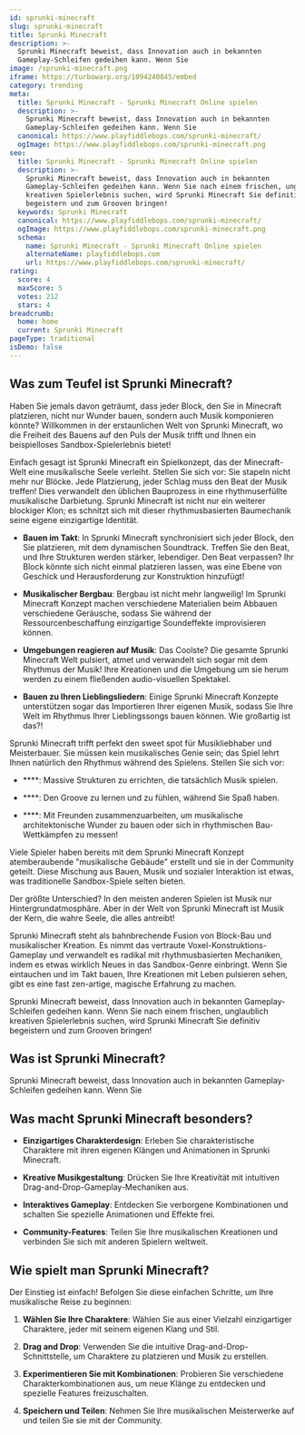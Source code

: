 ```yaml
---
id: sprunki-minecraft
slug: sprunki-minecraft
title: Sprunki Minecraft
description: >-
  Sprunki Minecraft beweist, dass Innovation auch in bekannten
  Gameplay-Schleifen gedeihen kann. Wenn Sie
image: /sprunki-minecraft.png
iframe: https://turbowarp.org/1094240845/embed
category: trending
meta:
  title: Sprunki Minecraft - Sprunki Minecraft Online spielen
  description: >-
    Sprunki Minecraft beweist, dass Innovation auch in bekannten
    Gameplay-Schleifen gedeihen kann. Wenn Sie
  canonical: https://www.playfiddlebops.com/sprunki-minecraft/
  ogImage: https://www.playfiddlebops.com/sprunki-minecraft.png
seo:
  title: Sprunki Minecraft - Sprunki Minecraft Online spielen
  description: >-
    Sprunki Minecraft beweist, dass Innovation auch in bekannten
    Gameplay-Schleifen gedeihen kann. Wenn Sie nach einem frischen, unglaublich
    kreativen Spielerlebnis suchen, wird Sprunki Minecraft Sie definitiv
    begeistern und zum Grooven bringen!
  keywords: Sprunki Minecraft
  canonical: https://www.playfiddlebops.com/sprunki-minecraft/
  ogImage: https://www.playfiddlebops.com/sprunki-minecraft.png
  schema:
    name: Sprunki Minecraft - Sprunki Minecraft Online spielen
    alternateName: playfiddlebops.com
    url: https://www.playfiddlebops.com/sprunki-minecraft/
rating:
  score: 4
  maxScore: 5
  votes: 212
  stars: 4
breadcrumb:
  home: home
  current: Sprunki Minecraft
pageType: traditional
isDemo: false
---
```


## Was zum Teufel ist Sprunki Minecraft?

Haben Sie jemals davon geträumt, dass jeder Block, den Sie in Minecraft platzieren, nicht nur Wunder bauen, sondern auch Musik komponieren könnte? Willkommen in der erstaunlichen Welt von Sprunki Minecraft, wo die Freiheit des Bauens auf den Puls der Musik trifft und Ihnen ein beispielloses Sandbox-Spielerlebnis bietet!

Einfach gesagt ist Sprunki Minecraft ein Spielkonzept, das der Minecraft-Welt eine musikalische Seele verleiht. Stellen Sie sich vor: Sie stapeln nicht mehr nur Blöcke. Jede Platzierung, jeder Schlag muss den Beat der Musik treffen! Dies verwandelt den üblichen Bauprozess in eine rhythmuserfüllte musikalische Darbietung. Sprunki Minecraft ist nicht nur ein weiterer blockiger Klon; es schnitzt sich mit dieser rhythmusbasierten Baumechanik seine eigene einzigartige Identität.

- **Bauen im Takt**: In Sprunki Minecraft synchronisiert sich jeder Block, den Sie platzieren, mit dem dynamischen Soundtrack. Treffen Sie den Beat, und Ihre Strukturen werden stärker, lebendiger. Den Beat verpassen? Ihr Block könnte sich nicht einmal platzieren lassen, was eine Ebene von Geschick und Herausforderung zur Konstruktion hinzufügt!

- **Musikalischer Bergbau**: Bergbau ist nicht mehr langweilig! Im Sprunki Minecraft Konzept machen verschiedene Materialien beim Abbauen verschiedene Geräusche, sodass Sie während der Ressourcenbeschaffung einzigartige Soundeffekte improvisieren können.

- **Umgebungen reagieren auf Musik**: Das Coolste? Die gesamte Sprunki Minecraft Welt pulsiert, atmet und verwandelt sich sogar mit dem Rhythmus der Musik! Ihre Kreationen und die Umgebung um sie herum werden zu einem fließenden audio-visuellen Spektakel.

- **Bauen zu Ihren Lieblingsliedern**: Einige Sprunki Minecraft Konzepte unterstützen sogar das Importieren Ihrer eigenen Musik, sodass Sie Ihre Welt im Rhythmus Ihrer Lieblingssongs bauen können. Wie großartig ist das?!

Sprunki Minecraft trifft perfekt den sweet spot für Musikliebhaber und Meisterbauer. Sie müssen kein musikalisches Genie sein; das Spiel lehrt Ihnen natürlich den Rhythmus während des Spielens. Stellen Sie sich vor:

- ****: Massive Strukturen zu errichten, die tatsächlich Musik spielen.

- ****: Den Groove zu lernen und zu fühlen, während Sie Spaß haben.

- ****: Mit Freunden zusammenzuarbeiten, um musikalische architektonische Wunder zu bauen oder sich in rhythmischen Bau-Wettkämpfen zu messen!

Viele Spieler haben bereits mit dem Sprunki Minecraft Konzept atemberaubende "musikalische Gebäude" erstellt und sie in der Community geteilt. Diese Mischung aus Bauen, Musik und sozialer Interaktion ist etwas, was traditionelle Sandbox-Spiele selten bieten.

Der größte Unterschied? In den meisten anderen Spielen ist Musik nur Hintergrundatmosphäre. Aber in der Welt von Sprunki Minecraft ist Musik der Kern, die wahre Seele, die alles antreibt!

Sprunki Minecraft steht als bahnbrechende Fusion von Block-Bau und musikalischer Kreation. Es nimmt das vertraute Voxel-Konstruktions-Gameplay und verwandelt es radikal mit rhythmusbasierten Mechaniken, indem es etwas wirklich Neues in das Sandbox-Genre einbringt. Wenn Sie eintauchen und im Takt bauen, Ihre Kreationen mit Leben pulsieren sehen, gibt es eine fast zen-artige, magische Erfahrung zu machen.

Sprunki Minecraft beweist, dass Innovation auch in bekannten Gameplay-Schleifen gedeihen kann. Wenn Sie nach einem frischen, unglaublich kreativen Spielerlebnis suchen, wird Sprunki Minecraft Sie definitiv begeistern und zum Grooven bringen!

## Was ist Sprunki Minecraft?

Sprunki Minecraft beweist, dass Innovation auch in bekannten Gameplay-Schleifen gedeihen kann. Wenn Sie

## Was macht Sprunki Minecraft besonders?

- **Einzigartiges Charakterdesign**: Erleben Sie charakteristische Charaktere mit ihren eigenen Klängen und Animationen in Sprunki Minecraft.

- **Kreative Musikgestaltung**: Drücken Sie Ihre Kreativität mit intuitiven Drag-and-Drop-Gameplay-Mechaniken aus.

- **Interaktives Gameplay**: Entdecken Sie verborgene Kombinationen und schalten Sie spezielle Animationen und Effekte frei.

- **Community-Features**: Teilen Sie Ihre musikalischen Kreationen und verbinden Sie sich mit anderen Spielern weltweit.

## Wie spielt man Sprunki Minecraft?

Der Einstieg ist einfach! Befolgen Sie diese einfachen Schritte, um Ihre musikalische Reise zu beginnen:

1. **Wählen Sie Ihre Charaktere**: Wählen Sie aus einer Vielzahl einzigartiger Charaktere, jeder mit seinem eigenen Klang und Stil.

1. **Drag and Drop**: Verwenden Sie die intuitive Drag-and-Drop-Schnittstelle, um Charaktere zu platzieren und Musik zu erstellen.

1. **Experimentieren Sie mit Kombinationen**: Probieren Sie verschiedene Charakterkombinationen aus, um neue Klänge zu entdecken und spezielle Features freizuschalten.

1. **Speichern und Teilen**: Nehmen Sie Ihre musikalischen Meisterwerke auf und teilen Sie sie mit der Community.